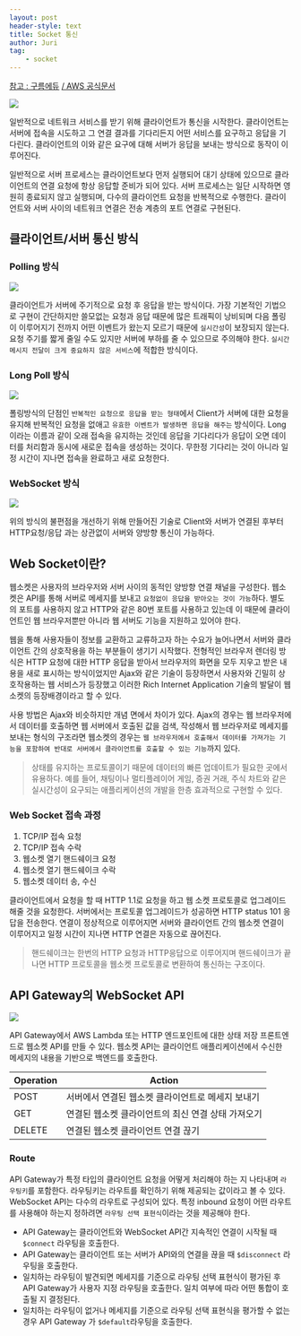 ```yaml
---
layout: post
header-style: text
title: Socket 통신
author: Juri
tag: 
    - socket
---
```

[참고 : 구름에듀](https://edu.goorm.io/learn/lecture/557/%ED%95%9C-%EB%88%88%EC%97%90-%EB%81%9D%EB%82%B4%EB%8A%94-node-js/lesson/174381/%ED%81%B4%EB%9D%BC%EC%9D%B4%EC%96%B8%ED%8A%B8-%EC%84%9C%EB%B2%84-%ED%86%B5%EC%8B%A0)
[/ AWS 공식문서](https://docs.aws.amazon.com/ko_kr/apigateway/latest/developerguide/apigateway-websocket-api-overview.html)

<img src='https://grm-project-template-bucket.s3.ap-northeast-2.amazonaws.com/lesson/les_ZVCZS_1533200934311/39b799024e850d787d9eb469f4e7a8c5f892fa1b4425b937dc242dc4757dfbc9.png'>

일반적으로 네트워크 서비스를 받기 위해 클라이언트가 통신을 시작한다. 클라이언트는 서버에 접속을 시도하고 그 연결 결과를 기다리든지 어떤 서비스를 요구하고 응답을 기다린다. 클라이언트의 이와 같은 요구에 대해 서버가 응답을 보내는 방식으로 동작이 이루어진다.



일반적으로 서버 프로세스는 클라이언트보다 먼저 실행되어 대기 상태에 있으므로 클라이언트의 연결 요청에 항상 응답할 준비가 되어 있다. 서버 프로세스는 일단 시작하면 영원히 종료되지 않고 실행되며, 다수의 클라이언트 요청을 반복적으로 수행한다. 클라이언트와 서버 사이의 네트워크 연결은 전송 계층의 포트 연결로 구현된다.


## 클라이언트/서버 통신 방식

### Polling 방식
<img src='https://grm-project-template-bucket.s3.ap-northeast-2.amazonaws.com/lesson/les_ZVCZS_1533200934311/0f66b63f93bd90547578c966fad29fc6ce45ce606da98fa253e2f476578b79a7.gif'>

클라이언트가 서버에 주기적으로 요청 후 응답을 받는 방식이다. 가장 기본적인 기법으로 구현이 간단하지만 쓸모없는 요청과 응답 때문에 많은 트래픽이 낭비되며 다음 폴링이 이루어지기 전까지 어떤 이벤트가 왔는지 모르기 때문에 `실시간성`이 보장되지 않는다. 요청 주기를 짧게 줄일 수도 있지만 서버에 부하를 줄 수 있으므로 주의해야 한다. `실시간 메시지 전달이 크게 중요하지 않은 서비스`에 적합한 방식이다. 

### Long Poll 방식
<img src='https://grm-project-template-bucket.s3.ap-northeast-2.amazonaws.com/lesson/les_ZVCZS_1533200934311/e82aafdef81648cd649201f89c5c0473c99b0afe34bf898e757b8f2209cd9a86.gif'>

폴링방식의 단점인 `반복적인 요청으로 응답을 받는 형태`에서 Client가 서버에 대한 요청을 유지해 반복적인 요청을 없애고 `유효한 이벤트가 발생하면 응답을 해주는` 방식이다. Long이라는 이름과 같이 오래 접속을 유지하는 것인데 응답을 기다리다가 응답이 오면 데이터를 처리함과 동시에 새로운 접속을 생성하는 것이다. 무한정 기다리는 것이 아니라 일정 시간이 지나면 접속을 완료하고 새로 요청한다. 

### WebSocket 방식
<img src='https://grm-project-template-bucket.s3.ap-northeast-2.amazonaws.com/lesson/les_ZVCZS_1533200934311/ba599efc70385d775a613cc9c8f1dbec8be63fee0219e8f50c5538cd45e73906.gif'>

위의 방식의 불편점을 개선하기 위해 만들어진 기술로 Client와 서버가 연결된 후부터 HTTP요청/응답 과는 상관없이 서버와 양방향 통신이 가능하다.



## Web Socket이란?

웹소켓은 사용자의 브라우저와 서버 사이의 동적인 양방향 연결 채널을 구성한다. 웹소켓은 API를 통해 서버로 메세지를 보내고 `요청없이 응답을 받아오는 것이 가능`하다. 별도의 포트를 사용하지 않고 HTTP와 같은 80번 포트를 사용하고 있는데 이 때문에 클라이언트인 웹 브라우저뿐만 아니라 웹 서버도 기능을 지원하고 있어야 한다.


웹을 통해 사용자들이 정보를 교환하고 교류하고자 하는 수요가 늘어나면서 서버와 클라이언트 간의 상호작용을 하는 부분들이 생기기 시작했다. 전형적인 브라우저 렌더링 방식은 HTTP 요청에 대한 HTTP 응답을 받아서 브라우저의 화면을 모두 지우고 받은 내용을 새로 표시하는 방식이었지만 Ajax와 같은 기술이 등장하면서 사용자와 긴밀히 상호작용하는 웹 서비스가 등장했고 이러한 Rich Internet Application 기술의 발달이 웹 소켓의 등장배경이라고 할 수 있다.


사용 방법은 Ajax와 비슷하지만 개념 면에서 차이가 있다. Ajax의 경우는 웹 브라우저에서 데이터를 호출하면 웹 서버에서 호출된 값을 검색, 작성해서 웹 브라우저로 메세지를 보내는 형식의 구조라면 웹소켓의 경우는 `웹 브라우저에서 호출해서 데이터를 가져가는 기능을 포함하여 반대로 서버에서 클라이언트를 호출할 수 있는 기능`까지 있다.


> 상태를 유지하는 프로토콜이기 때문에 데이터의 빠른 업데이트가 필요한 곳에서 유용하다. 예를 들어, 채팅이나 멀티플레이어 게임,
증권 거래, 주식 차트와 같은 실시간성이 요구되는 애플리케이션의 개발을 한층 효과적으로 구현할 수 있다.


### Web Socket 접속 과정

1. TCP/IP 접속 요청
2. TCP/IP 접속 수락
3. 웹소켓 열기 핸드쉐이크 요청
4. 웹소켓 열기 핸드쉐이크 수락
5. 웹소켓 데이터 송, 수신

클라이언트에서 요청을 할 때 HTTP 1.1로 요청을 하고 웹 소켓 프로토콜로 업그레이드 해줄 것을 요청한다. 서버에서는 프로토콜 업그레이드가 성공하면 HTTP status 101 응답을 전송한다. 연결이 정상적으로 이루어지면 서버와 클라이언트 간의 웹소켓 연결이 이루어지고 일정 시간이 지나면 HTTP 연결은 자동으로 끊어진다. 


> 핸드쉐이크는 한번의 HTTP 요청과 HTTP응답으로 이루어지며 핸드쉐이크가 끝나면 HTTP 프로토콜을 웹소켓 프로토콜로 변환하여 통신하는 구조이다.


## API Gateway의 WebSocket API

<img src='https://i.stack.imgur.com/P6nUT.png'>

API Gateway에서 AWS Lambda 또는 HTTP 엔드포인트에 대한 상태 저장 프론트엔드로 웹소켓 API를 만들 수 있다. 웹소켓 API는 클라이언트 애플리케이션에서 수신한 메세지의 내용을 기반으로 백엔드를 호출한다. 

|Operation|Action|
|-|-|
|POST|서버에서 연결된 웹소켓 클라이언트로 메세지 보내기|
|GET|연결된 웹소켓 클라이언트의 최신 연결 상태 가져오기|
|DELETE|연결된 웹소켓 클라이언트 연결 끊기|

### Route

 API Gateway가 특정 타입의 클라이언트 요청을 어떻게 처리해야 하는 지 나타내며 `라우팅키`를 포함한다. 라우팅키는 라우트를 확인하기 위해 제공되는 값이라고 볼 수 있다. WebSocket API는 다수의 라우트로 구성되어 있다. 특정 inbound 요청이 어떤 라우트를 사용해야 하는지 정하려면 `라우팅 선택 표현식`이라는 것을 제공해야 한다.

 - API Gateway는 클라이언트와 WebSocket API간 지속적인 연결이 시작될 때 `$connect` 라우팅을 호출한다.
 - API Gateway는 클라이언트 또는 서버가 API와의 연결을 끊을 때 `$disconnect` 라우팅을 호출한다.
 - 일치하는 라우팅이 발견되면 메세지를 기준으로 라우팅 선택 표현식이 평가된 후 API Gateway가 사용자 지정 라우팅을 호출한다. 일치 여부에 따라 어떤 통합이 호출될 지 결정된다.
 - 일치하는 라우팅이 없거나 메세지를 기준으로 라우팅 선택 표현식을 평가할 수 없는 경우 API Gateway 가 `$default`라우팅을 호출한다.